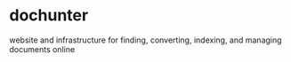 dochunter
=========

website and infrastructure for finding, converting, indexing, and managing documents online

